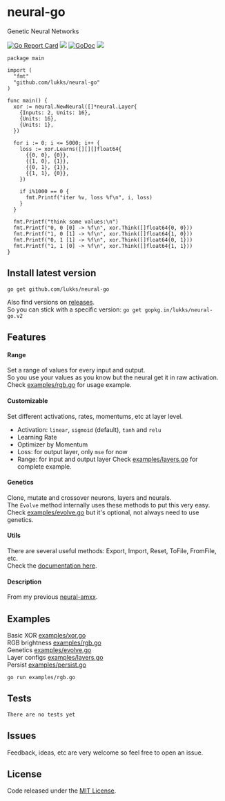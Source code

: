 # neural-go

Genetic Neural Networks

[![Go Report Card](https://goreportcard.com/badge/github.com/LuKks/neural-go?t=0)](https://goreportcard.com/report/github.com/LuKks/neural-go) ![](https://img.shields.io/github/v/release/LuKks/neural-go) [![GoDoc](https://godoc.org/github.com/LuKks/neural-go?status.svg)](https://godoc.org/github.com/LuKks/neural-go) ![](https://img.shields.io/github/license/LuKks/neural-go.svg)

```golang
package main

import (
  "fmt"
  "github.com/lukks/neural-go"
)

func main() {
  xor := neural.NewNeural([]*neural.Layer{
    {Inputs: 2, Units: 16},
    {Units: 16},
    {Units: 1},
  })

  for i := 0; i <= 5000; i++ {
    loss := xor.Learns([][][]float64{
      {{0, 0}, {0}},
      {{1, 0}, {1}},
      {{0, 1}, {1}},
      {{1, 1}, {0}},
    })

    if i%1000 == 0 {
      fmt.Printf("iter %v, loss %f\n", i, loss)
    }
  }

  fmt.Printf("think some values:\n")
  fmt.Printf("0, 0 [0] -> %f\n", xor.Think([]float64{0, 0}))
  fmt.Printf("1, 0 [1] -> %f\n", xor.Think([]float64{1, 0}))
  fmt.Printf("0, 1 [1] -> %f\n", xor.Think([]float64{0, 1}))
  fmt.Printf("1, 1 [0] -> %f\n", xor.Think([]float64{1, 1}))
}
```

## Install latest version
```
go get github.com/lukks/neural-go
```

Also find versions on [releases](https://github.com/LuKks/neural-go/releases).\
So you can stick with a specific version: `go get gopkg.in/lukks/neural-go.v2`

## Features
#### Range
Set a range of values for every input and output.\
So you use your values as you know but the neural get it in raw activation.\
Check [examples/rgb.go](https://github.com/LuKks/neural-go/blob/master/examples/rgb.go) for usage example.

#### Customizable
Set different activations, rates, momentums, etc at layer level.
- Activation: `linear`, `sigmoid` (default), `tanh` and `relu`
- Learning Rate
- Optimizer by Momentum
- Loss: for output layer, only `mse` for now
- Range: for input and output layer
Check [examples/layers.go](https://github.com/LuKks/neural-go/blob/master/examples/layers.go) for complete example.

#### Genetics
Clone, mutate and crossover neurons, layers and neurals.\
The `Evolve` method internally uses these methods to put this very easy.\
Check [examples/evolve.go](https://github.com/LuKks/neural-go/blob/master/examples/evolve.go) but it's optional, not always need to use genetics.

#### Utils
There are several useful methods: Export, Import, Reset, ToFile, FromFile, etc.\
Check the [documentation here](https://godoc.org/github.com/LuKks/neural-go).

#### Description
From my previous [neural-amxx](https://github.com/LuKks/neural-amxx).

## Examples
Basic XOR [examples/xor.go](https://github.com/LuKks/neural-go/blob/master/examples/xor.go)\
RGB brightness [examples/rgb.go](https://github.com/LuKks/neural-go/blob/master/examples/rgb.go)\
Genetics [examples/evolve.go](https://github.com/LuKks/neural-go/blob/master/examples/evolve.go)\
Layer configs [examples/layers.go](https://github.com/LuKks/neural-go/blob/master/examples/layers.go)\
Persist [examples/persist.go](https://github.com/LuKks/neural-go/blob/master/examples/persist.go)

```
go run examples/rgb.go
```

## Tests
```
There are no tests yet
```

## Issues
Feedback, ideas, etc are very welcome so feel free to open an issue.

## License
Code released under the [MIT License](https://github.com/LuKks/neural-go/blob/master/LICENSE).

